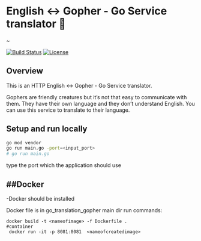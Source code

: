 # English <-> Gopher - Go Service translator :page_with_curl:

~

[![Build Status](https://travis-ci.com/adria-stef/gopher-translator-service.svg?branch=main)](https://travis-ci.com/adria-stef/gopher-translator-service)
[![License](https://img.shields.io/badge/License-MIT-yellow.svg)](https://github.com/richardsplit/translator_go/blob/main/LICENSE)

## Overview

This is an HTTP  English <-> Gopher - Go Service translator.

Gophers are friendly creatures but it’s not that easy to communicate with them. They have their own language and they don’t understand English. You can use this service to translate to their language.

## Setup and run locally

```sh
go mod vendor
go run main.go -port=<input_port>
# go run main.go
```
type the port which the application should use

##Docker 
-
-Docker should be installed 

Docker file is in go_translation_gopher main dir
run commands:
```
docker build -t <nameofimage> -f Dockerfile .    
#container 
 docker run -it -p 8081:8081  <nameofcreatedimage>   
```
